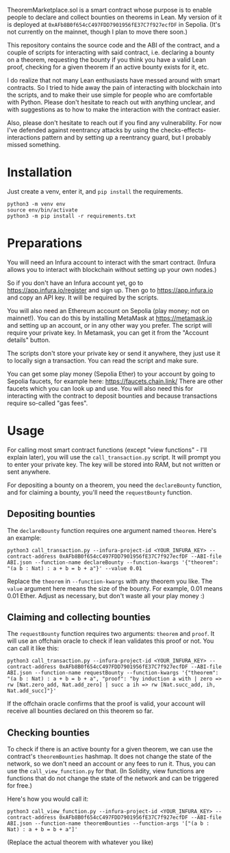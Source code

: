 TheoremMarketplace.sol is a smart contract whose purpose is to enable people to declare and collect bounties on theorems in Lean.
My version of it is deployed at `0xAFb8B0f654cC497FDD7901956fE37C7f927ecfDF` in Sepolia. 
(It's not currently on the mainnet, though I plan to move there soon.)

This repository contains the source code and the ABI of the contract, and a couple of scripts for interacting with said contract, i.e. declaring a bounty on a theorem, requesting the bounty if you think you have a valid Lean proof, checking for a given theorem if an active bounty exists for it, etc.

I do realize that not many Lean enthusiasts have messed around with smart contracts. So I tried to hide away the pain of interacting with blockchain into the scripts, and to make their use simple for people who are comfortable with Python. Please don't hesitate to reach out with anything unclear, and with suggestions as to how to make the interaction with the contract easier. 

Also, please don't hesitate to reach out if you find any vulnerability. For now I've defended against reentrancy attacks by using the checks-effects-interactions pattern and by setting up a reentrancy guard, but I probably missed something.

# Installation

Just create a venv, enter it, and `pip install` the requirements. 

```commandline
python3 -m venv env
source env/bin/activate
python3 -m pip install -r requirements.txt
```

# Preparations

You will need an Infura account to interact with the smart contract. (Infura allows you to interact with blockchain without setting up your own nodes.) 

So if you don't have an Infura account yet, go to https://app.infura.io/register and sign up.
Then go to https://app.infura.io and copy an API key. It will be required by the scripts.

You will also need an Ethereum account on Sepolia (play money; not on mainnet!). You can do this by installing MetaMask at https://metamask.io and setting up an account, or in any other way you prefer. The script will require your private key. In Metamask, you can get it from the "Account details" button.

The scripts don't store your private key or send it anywhere, they just use it to locally sign a transaction. You can read the script and make sure.

You can get some play money (Sepolia Ether) to your account by going to Sepolia faucets, for example here: https://faucets.chain.link/
There are other faucets which you can look up and use. You will also need this for interacting with the contract to deposit bounties and because transactions require so-called "gas fees".

# Usage

For calling most smart contract functions (except "view functions" - I'll explain later), you will use the `call_transaction.py` script.
It will prompt you to enter your private key. The key will be stored into RAM, but not written or sent anywhere.

For depositing a bounty on a theorem, you need the `declareBounty` function, and for claiming a bounty, you'll need the `requestBounty` function.

## Depositing bounties

The `declareBounty` function requires one argument named `theorem`.
Here's an example:

```commandline
python3 call_transaction.py --infura-project-id <YOUR_INFURA_KEY> --contract-address 0xAFb8B0f654cC497FDD7901956fE37C7f927ecfDF --ABI-file ABI.json --function-name declareBounty --function-kwargs '{"theorem": "(a b : Nat) : a + b = b + a"}' --value 0.01
```

Replace the `theorem` in `--function-kwargs` with any theorem you like.
The `value` argument here means the size of the bounty. For example, 0.01 means 0.01 Ether. Adjust as necessary, but don't waste all your play money :)


## Claiming and collecting bounties

The `requestBounty` function requires two arguments: `theorem` and `proof`. It will use an offchain oracle to check if lean validates this proof or not.
You can call it like this:

```commandline
python3 call_transaction.py --infura-project-id <YOUR_INFURA_KEY> --contract-address 0xAFb8B0f654cC497FDD7901956fE37C7f927ecfDF --ABI-file ABI.json --function-name requestBounty --function-kwargs '{"theorem": "(a b : Nat) : a + b = b + a", "proof": "by induction a with | zero => rw [Nat.zero_add, Nat.add_zero] | succ a ih => rw [Nat.succ_add, ih, Nat.add_succ]"}'
```

If the offchain oracle confirms that the proof is valid, your account will receive all bounties declared on this theorem so far.

## Checking bounties

To check if there is an active bounty for a given theorem, we can use the contract's `theoremBounties` hashmap.
It does not change the state of the network, so we don't need an account or any fees to run it. Thus, you can use the `call_view_function.py` for that. (In Solidity, view functions are functions that do not change the state of the network and can be triggered for free.)

Here's how you would call it:

```commandline
python3 call_view_function.py --infura-project-id <YOUR_INFURA_KEY> --contract-address 0xAFb8B0f654cC497FDD7901956fE37C7f927ecfDF --ABI-file ABI.json --function-name theoremBounties --function-args '["(a b : Nat) : a + b = b + a"]'
```

(Replace the actual theorem with whatever you like)

